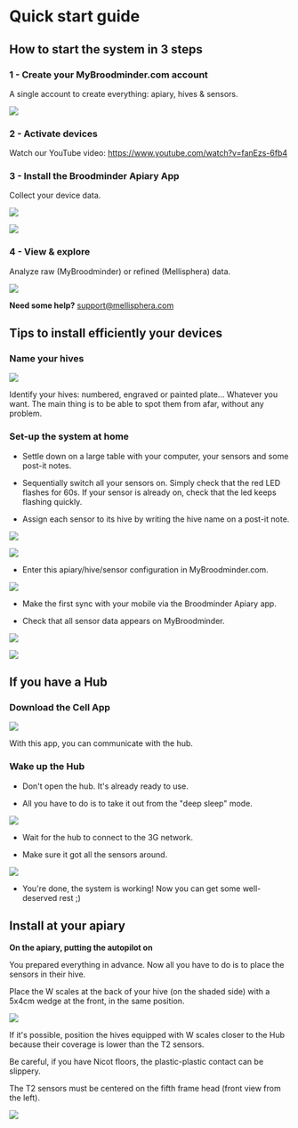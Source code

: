 # Quick start guide

## How to start the system in 3 steps

### 1 - Create your MyBroodminder.com account

A single account to create everything: apiary, hives & sensors. 

![](./images/guide/1.png#mediumImg)

### 2 - Activate devices

Watch our YouTube video: https://www.youtube.com/watch?v=fanEzs-6fb4 

### 3 - Install the Broodminder Apiary App

Collect your device data. 

![](./images/guide/Picto3logo.png#picto)

![](./images/guide/2fr.png#largeImg)

### 4 - View & explore

Analyze raw (MyBroodminder) or refined (Mellisphera) data.

![](./images/guide/3.png#mediumImg)

**Need some help?** [support@mellisphera.com](mailto:support@mellisphera.com)

## Tips to install efficiently your devices

### Name your hives

![](./images/guide/Picto4.png#picto)

Identify your hives: numbered, engraved or painted plate... Whatever you want. The main thing is to be able to spot them from afar, without any problem.  

### Set-up the system at home

- Settle down on a large table with your computer, your sensors and some post-it notes. 

- Sequentially switch all your sensors on. Simply check that the red LED flashes for 60s. If your sensor is already on, check that the led keeps flashing quickly.

- Assign each sensor to its hive by writing the hive name on a post-it note. 

![](./images/guide/4.png#smallImg)

![](./images/guide/5.png#mediumImg)

- Enter this apiary/hive/sensor configuration in MyBroodminder.com.  

![](./images/guide/6.png#mediumImg)

- Make the first sync with your mobile via the Broodminder Apiary app. 

- Check that all sensor data appears on MyBroodminder.

![](./images/guide/7.png#smallImg)

![](./images/guide/8.png#mediumImg)

## If you have a Hub

### Download the Cell App

![](./images/guide/Picto5.png#smallImg)

With this app, you can communicate with the hub. 

### Wake up the Hub

- Don't open the hub. It's already ready to use.  

- All you have to do is to take it out from the "deep sleep" mode.

![](./images/guide/10.png#mediumImg)

- Wait for the hub to connect to the 3G network.

- Make sure it got all the sensors around.

![](./images/guide/11.png#mediumImg)

- You're done, the system is working! Now you can get some well-deserved rest ;) 

## Install at your apiary 

**On the apiary, putting the autopilot on** 

You prepared everything in advance. Now all you have to do is to place the sensors in their hive.  

Place the W scales at the back of your hive (on the shaded side) with a 5x4cm wedge at the front, in the same position. 

![](./images/guide/12.png#mediumImg)

If it's possible, position the hives equipped with W scales closer to the Hub because their coverage is lower than the T2 sensors. 

Be careful, if you have Nicot floors, the plastic-plastic contact can be slippery.

The T2 sensors must be centered on the fifth frame head (front view from the left). 

![](./images/guide/13.png#mediumImg)